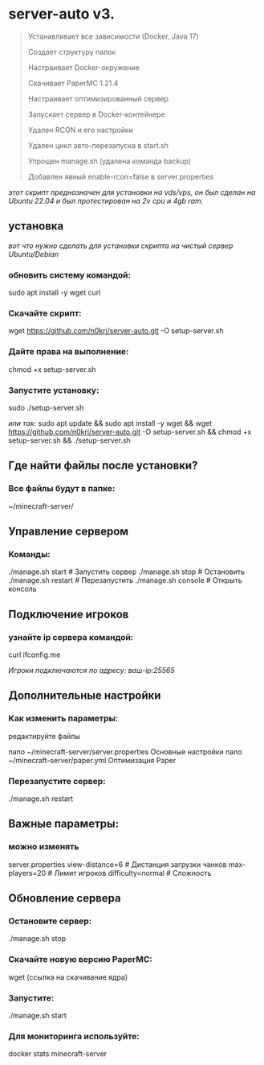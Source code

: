 # server-auto v3.

>Устанавливает все зависимости (Docker, Java 17)
>
>Создает структуру папок
>
>Настраивает Docker-окружение
>
>Скачивает PaperMC 1.21.4
>
>Настраивает оптимизированный сервер
>
>Запускает сервер в Docker-контейнере
>
>Удален RCON и его настройки
>
>Удален цикл авто-перезапуска в start.sh
>
>Упрощен manage.sh (удалена команда backup)
>
>Добавлен явный enable-rcon=false в server.properties

*этот скрипт предназначен для установки на vds/vps, он был сделан на Ubuntu 22.04 и был протестирован на 2v cpu и 4gb ram.*

  ## установка

_вот что нужно сделать для установки скрипта на чистый сервер Ubuntu/Debian_

### обновить систему командой: 
sudo apt install -y wget curl

### Скачайте скрипт: 
wget https://github.com/n0kri/server-auto.git -O setup-server.sh

### Дайте права на выполнение: 
chmod +x setup-server.sh

### Запустите установку: 
sudo ./setup-server.sh

*или так:* sudo apt update && sudo apt install -y wget && wget https://github.com/n0kri/server-auto.git -O setup-server.sh && chmod +x setup-server.sh && ./setup-server.sh

  ## Где найти файлы после установки?

### Все файлы будут в папке:

~/minecraft-server/

  ## Управление сервером

### Команды:

./manage.sh start    # Запустить сервер
./manage.sh stop     # Остановить
./manage.sh restart  # Перезапустить
./manage.sh console  # Открыть консоль

  ## Подключение игроков

### узнайте ip сервера командой:
curl ifconfig.me

*Игроки подключаются по адресу:*
_ваш-ip:25565_

  ## Дополнительные настройки

### Как изменить параметры:

редактируйте файлы

nano ~/minecraft-server/server.properties   Основные настройки
nano ~/minecraft-server/paper.yml        Оптимизация Paper

### Перезапустите сервер:

./manage.sh restart

  ## Важные параметры:
  ### можно изменять
  
server.properties
view-distance=6             # Дистанция загрузки чанков
max-players=20              # Лимит игроков
difficulty=normal           # Сложность

  ## Обновление сервера

### Остановите сервер:

./manage.sh stop

### Скачайте новую версию PaperMC:

wget (ссылка на скачивание ядра)

### Запустите:

./manage.sh start

### Для мониторинга используйте:

docker stats minecraft-server
